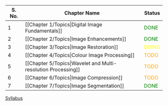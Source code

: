 

| S. No. | Chapter Name                                                  | Status                                  |
| ------ | ------------------------------------------------------------- | --------------------------------------- |
| 1      | [[Chapter 1/Topics\|Digital Image Fundamentals]]              | <font style="color:GREEN">DONE</font>   |
| 2      | [[Chapter 2/Topics\|Image Enhancements]]                      | <font style="color:green">DONE</font>   |
| 3      | [[Chapter 3/Topics\|Image Restoration]]                       | <font style="color:yellow">DOING</font> |
| 4      | [[Chapter 4/Topics\|Colour Image Processing]]                 | <font style="color:orange">TODO</font>  |
| 5      | [[Chapter 5/Topics\|Wavelet and Multi-resolution Processing]] | <font style="color:orange">TODO</font>  |
| 6      | [[Chapter 6/Topics\|Image Compression]]                       | <font style="color:orange">TODO</font>  |
| 7      | [[Chapter 7/Topics\|Image Segmentation]]                      | <font style="color:green">DONE</font>   |

[Syllabus](https://drive.google.com/file/d/1KVfjWtth_fUNq1RQ_dWlusWyojww3YDr/view)
